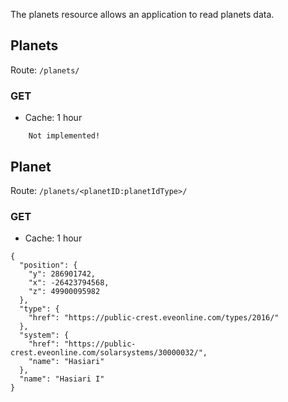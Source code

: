 The planets resource allows an application to read planets data.

## Planets
Route: ``/planets/``

### GET
* Cache: 1 hour

```
    Not implemented!
```

## Planet
Route: ``/planets/<planetID:planetIdType>/``

### GET
* Cache: 1 hour

```
{
  "position": {
    "y": 286901742,
    "x": -26423794568,
    "z": 49900095982
  },
  "type": {
    "href": "https://public-crest.eveonline.com/types/2016/"
  },
  "system": {
    "href": "https://public-crest.eveonline.com/solarsystems/30000032/",
    "name": "Hasiari"
  },
  "name": "Hasiari I"
}
```
